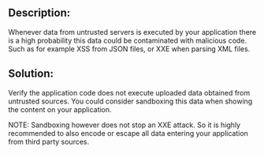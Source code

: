 ## Description:

Whenever data from untrusted servers is executed by your application there is a high
probability this data could be contaminated with malicious code. Such as for example
XSS from JSON files, or XXE when parsing XML files.

## Solution:

Verify the application code does not execute uploaded data obtained from untrusted sources.
You could consider sandboxing this data when showing the content on your application.

NOTE: Sandboxing however does not stop an XXE attack. So it is highly recommended to
also encode or escape all data entering your application from third party sources.
